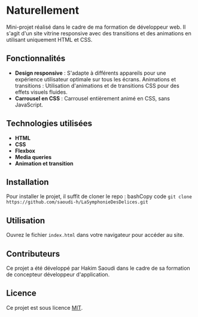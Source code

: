 # Naturellement
Mini-projet réalisé dans le cadre de ma formation de développeur web. Il s'agit d'un site vitrine responsive avec des transitions et des animations en utilisant uniquement HTML et CSS.
## Fonctionnalités
- **Design responsive** : S'adapte à différents appareils pour une expérience utilisateur optimale sur tous les écrans.
Animations et transitions : Utilisation d'animations et de transitions CSS pour des effets visuels fluides.
- **Carrousel en CSS** : Carrousel entièrement animé en CSS, sans JavaScript.
## Technologies utilisées
- **HTML**
- **CSS**
- **Flexbox**
- **Media queries**
- **Animation et transition**
## Installation
Pour installer le projet, il suffit de cloner le repo :
bashCopy code
`git clone https://github.com/saoudi-h/LaSymphonieDesDelices.git`
## Utilisation
Ouvrez le fichier `index.html` dans votre navigateur pour accéder au site.
## Contributeurs
Ce projet a été développé par Hakim Saoudi dans le cadre de sa formation de concepteur développeur d'application.
## Licence
Ce projet est sous licence [MIT](https://opensource.org/licenses/MIT).
